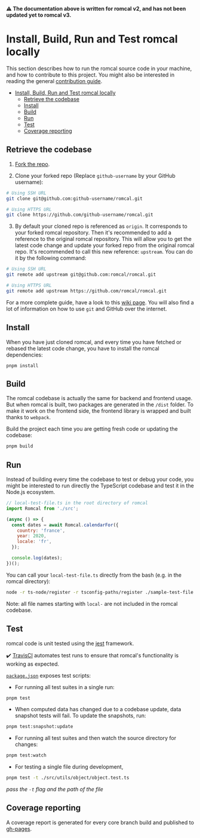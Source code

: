 **:warning: The documentation above is written for romcal v2, and has not been updated yet to romcal v3.**

# Install, Build, Run and Test romcal locally

This section describes how to run the romcal source code in your machine, and how to contribute to this project.
You might also be interested in reading the general [contribution guide](../CONTRIBUTING.md).

- [Install, Build, Run and Test romcal locally](#install-build-run-and-test-romcal-locally)
  - [Retrieve the codebase](#retrieve-the-codebase)
  - [Install](#install)
  - [Build](#build)
  - [Run](#run)
  - [Test](#test)
  - [Coverage reporting](#coverage-reporting)

## Retrieve the codebase

1. [Fork the repo](https://help.github.com/en/github/getting-started-with-github/fork-a-repo#fork-an-example-repository).

2. Clone your forked repo (Replace `github-username` by your GitHub username):

```bash
# Using SSH URL
git clone git@github.com:github-username/romcal.git

# Using HTTPS URL
git clone https://github.com/github-username/romcal.git
```

3. By default your cloned repo is referenced as `origin`. It corresponds to your forked romcal repository.
   Then it's recommended to add a reference to the original romcal repository. This will allow you to get the latest code change and update your forked repo from the original romcal repo.
   It's recommended to call this new reference: `upstream`. You can do it by the following command:

```bash
# Using SSH URL
git remote add upstream git@github.com:romcal/romcal.git

# Using HTTPS URL
git remote add upstream https://github.com/romcal/romcal.git
```

For a more complete guide, have a look to this [wiki page](https://github.com/romcal/romcal/wiki/Contributor%E2%80%99s-guide).
You will also find a lot of information on how to use `git` and GitHub over the internet.

## Install

When you have just cloned romcal, and every time you have fetched or rebased the latest code change, you have to install the romcal dependencies:

```
pnpm install
```

## Build

The romcal codebase is actually the same for backend and frontend usage.
But when romcal is built, two packages are generated in the `/dist` folder.
To make it work on the frontend side, the frontend library is wrapped and built thanks to `webpack`.

Build the project each time you are getting fresh code or updating the codebase:

```bash
pnpm build
```

## Run

Instead of building every time the codebase to test or debug your code, you might be interested to run directly the TypeScript codebase and test it in the Node.js ecosystem.

```javascript
// local-test-file.ts in the root directory of romcal
import Romcal from './src';

(async () => {
  const dates = await Romcal.calendarFor({
    country: 'france',
    year: 2020,
    locale: 'fr',
  });

  console.log(dates);
})();
```

You can call your `local-test-file.ts` directly from the bash (e.g. in the romcal directory):

```bash
node -r ts-node/register -r tsconfig-paths/register ./sample-test-file.ts
```

Note: all file names starting with `local-` are not included in the romcal codebase.

## Test

romcal code is unit tested using the [jest](https://jestjs.io/) framework.

:heavy_check_mark: [TravisCI](https://travis-ci.org/romcal/romcal) automates test runs to ensure that romcal's functionality is working as expected.

[`package.json`](../package.json#L21) exposes test scripts:

- For running all test suites in a single run:

```bash
pnpm test
```

- When computed data has changed due to a codebase update, data snapshot tests will fail. To update the snapshots, run:

```bash
pnpm test:snapshot:update
```

- For running all test suites and then watch the source directory for changes:

```bash
pnpm test:watch
```

- For testing a single file during development,

```bash
pnpm test -t ./src/utils/object/object.test.ts
```

_pass the `-t` flag and the path of the file_

## Coverage reporting

A coverage report is generated for every core branch build and published to [gh-pages]().
